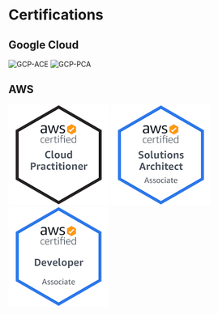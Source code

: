 # Certifications

## Google Cloud

![GCP-ACE](https://api.accredible.com/v1/frontend/credential_website_embed_image/badge/29136057 "GCP-ACE")
![GCP-PCA](https://api.accredible.com/v1/frontend/credential_website_embed_image/badge/30004334 "GCP-PCA")

## AWS

[![AWS-CLF](badges/aws-clf.png "AWS-CLF")](https://www.youracclaim.com/badges/a7d2d4eb-2313-474c-aa6f-49aca1884910/public_url)
[![AWS-SAA](badges/aws-saa.png "AWS-SAA")](https://www.youracclaim.com/badges/ba7d012a-ffb1-4eca-898e-29494ef9e0be/public_url)
[![AWS-DVA](badges/aws-dva.png "AWS-DVA")](https://www.youracclaim.com/badges/0c291abe-295c-4d45-896d-8dc37b37ee64/public_url)

